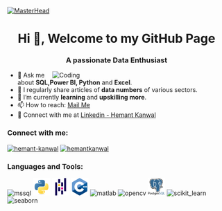 [![MasterHead](https://nielseniq.com/wp-content/uploads/sites/4/2021/02/data-science-icon-animation-banner-clockwise-3.gif)](https://github.com/hemant8work)
<h1 align="center">Hi 👋, Welcome to my GitHub Page</h1>
<h3 align="center">A passionate Data Enthusiast</h3>
<img align="right" alt="Coding" width="400" src="https://cdn.dribbble.com/users/730703/screenshots/6581243/avento.gif">

- 💬 Ask me about **SQL,Power BI, Python** and **Excel**.
- 📝 I regularly share articles of **data numbers** of various sectors.
- 🌱 I’m currently **learning** and **upskilling more**.
- 📫 How to reach: [Mail Me](kanwalhemant44@gmail.com)
- 🔗 Connect with me at [Linkedin - Hemant Kanwal](https://www.linkedin.com/in/hemant-kanwal/)

<h3 align="left">Connect with me:</h3>
<p align="left">
<a href="https://linkedin.com/in/hemant-kanwal" target="blank"><img align="center" src="https://raw.githubusercontent.com/rahuldkjain/github-profile-readme-generator/master/src/images/icons/Social/linked-in-alt.svg" alt="hemant-kanwal" height="30" width="40" /></a>
<a href="https://www.hackerrank.com/hemantkanwal" target="blank"><img align="center" src="https://raw.githubusercontent.com/rahuldkjain/github-profile-readme-generator/master/src/images/icons/Social/hackerrank.svg" alt="hemantkanwal" height="30" width="40" /></a>
</p>

<h3 align="left">Languages and Tools:</h3>
<p align="left">  
<img src="https://www.svgrepo.com/show/303229/microsoft-sql-server-logo.svg" alt="mssql" width="40" height="40"/>
<img src="https://raw.githubusercontent.com/devicons/devicon/master/icons/python/python-original.svg" alt="python" width="40" height="40"/>
<img src="https://raw.githubusercontent.com/devicons/devicon/2ae2a900d2f041da66e950e4d48052658d850630/icons/pandas/pandas-original.svg" alt="pandas" width="40" height="40"/> 
<img src="https://raw.githubusercontent.com/devicons/devicon/master/icons/cplusplus/cplusplus-original.svg" alt="cplusplus" width="40" height="40"/> 
<img src="https://upload.wikimedia.org/wikipedia/commons/2/21/Matlab_Logo.png" alt="matlab" width="40" height="40"/> 
<img src="https://www.vectorlogo.zone/logos/opencv/opencv-icon.svg" alt="opencv" width="40" height="40"/>
<img src="https://raw.githubusercontent.com/devicons/devicon/master/icons/postgresql/postgresql-original-wordmark.svg" alt="postgresql" width="40" height="40"/> 
<img src="https://upload.wikimedia.org/wikipedia/commons/0/05/Scikit_learn_logo_small.svg" alt="scikit_learn" width="40" height="40"/> 
<img src="https://seaborn.pydata.org/_images/logo-mark-lightbg.svg" alt="seaborn" width="40" height="40"/> </p>
